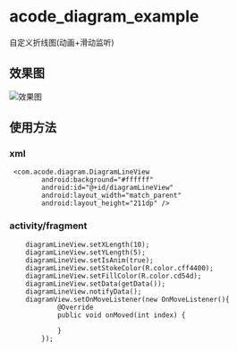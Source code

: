 # acode_diagram_example
自定义折线图(动画+滑动监听)
## 效果图 ##
![效果图](http://ohdryj9ow.bkt.clouddn.com/diagramline.gif)

## 使用方法 ##
### xml ###

	 <com.acode.diagram.DiagramLineView
	        android:background="#ffffff"
	        android:id="@+id/diagramLineView"
	        android:layout_width="match_parent"
	        android:layout_height="211dp" />

### activity/fragment ###

 		diagramLineView.setXLength(10);
        diagramLineView.setYLength(5);
        diagramLineView.setIsAnim(true);
        diagramLineView.setStokeColor(R.color.cff4400);
        diagramLineView.setFillColor(R.color.cd54d);
        diagramLineView.setData(getData());
 		diagramLineView.notifyData();
	 	diagramView.setOnMoveListener(new OnMoveListener(){
	            @Override
	            public void onMoved(int index) {

	            }
	        });
